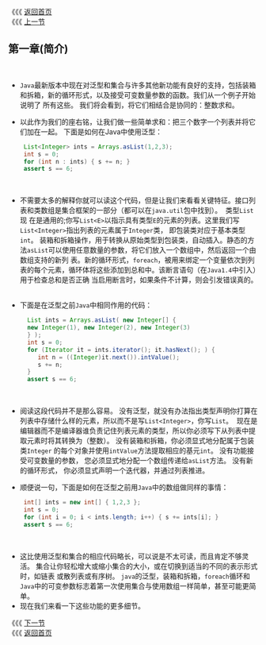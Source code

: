 《《《 [返回首页](../README.md)    <br/>
《《《 [上一节](../Preface.md)


## 第一章(简介)
 
- `Java`最新版本中现在对泛型和集合与许多其他新功能有良好的支持，包括装箱和拆箱，新的循环形式，以及接受可变数量参数的函数。我们从一个例子开始说明了
所有这些。 我们将会看到，将它们相结合是协同的：整数求和。
 
- 以此作为我们的座右铭，让我们做一些简单求和：把三个数字一个列表并将它们加在一起。 下面是如何在Java中使用泛型：

  ```java
   List<Integer> ints = Arrays.asList(1,2,3);
   int s = 0;
   for (int n : ints) { s += n; }
   assert s == 6;
  ```
 
- 不需要太多的解释你就可以读这个代码，但是让我们来看看关键特征。接口列表和类数组是集合框架的一部分（都可以在`java.util`包中找到）。  类型`List`现
在是通用的;你写`List<E>`以指示具有类型`E`的元素的列表。这里我们写`List<Integer>`指出列表的元素属于`Integer`类，  即包装类对应于基本类型`int`。
装箱和拆箱操作，用于转换从原始类型到包装类，自动插入。静态的方法`asList`可以使用任意数量的参数，将它们放入一个数组中，然后返回一个由数组支持的新列
表。新的循环形式，`foreach`，被用来绑定一个变量依次到列表的每个元素，循环体将这些添加到总和中。该断言语句（在`Java1.4`中引入）用于检查总和是否正确
当启用断言时，如果条件不计算，则会引发错误真的。
 
- 下面是在泛型之前`Java`中相同作用的代码：

  ```java
    List ints = Arrays.asList( new Integer[] {
    new Integer(1), new Integer(2), new Integer(3)
    } );
    int s = 0;
    for (Iterator it = ints.iterator(); it.hasNext(); ) {
       int n = ((Integer)it.next()).intValue();
       s += n;
    }
    assert s == 6;
  ```
 
- 阅读这段代码并不是那么容易。 没有泛型，就没有办法指出类型声明你打算在列表中存储什么样的元素，所以而不是写`List<Integer>`，你写`List`。  现在是
编辑器而不是编译器谁负责记住列表元素的类型，所以你必须写下从列表中提取元素时将其转换为（整数）。 没有装箱和拆箱，你必须显式地分配属于包装类`Integer`
的每个对象并使用`intValue`方法提取相应的基元`int`。 没有功能接受可变数量的参数，  您必须显式地分配一个数组传递给`asList`方法。 没有新的循环形式，
你必须显式声明一个迭代器，并通过列表推进。
 
- 顺便说一句，下面是如何在泛型之前用`Java`中的数组做同样的事情：

  ```java
   int[] ints = new int[] { 1,2,3 };
   int s = 0;
   for (int i = 0; i < ints.length; i++) { s += ints[i]; }
   assert s == 6;
  ```
 
- 这比使用泛型和集合的相应代码略长，可以说是不太可读，而且肯定不够灵活。 集合让你轻松增大或缩小集合的大小，或在切换到适当的不同的表示形式时，如链表
或散列表或有序树。 `java`的泛型，装箱和拆箱，`foreach`循环和`Java`中的可变参数标志着第一次使用集合与使用数组一样简单，甚至可能更简单。
 
- 现在我们来看一下这些功能的更多细节。

《《《 [下一节](01_Generics.md)     <br/>
《《《 [返回首页](../README.md)




